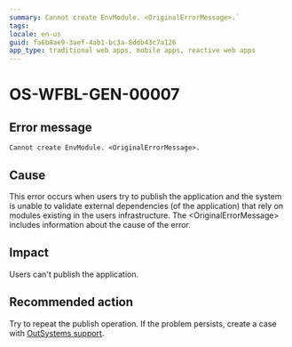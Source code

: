 ```yaml
---
summary: Cannot create EnvModule. <OriginalErrorMessage>.`
tags:
locale: en-us
guid: fa6b8ae9-3aef-4ab1-bc3a-8ddb43c7a126
app_type: traditional web apps, mobile apps, reactive web apps
---
```


# OS-WFBL-GEN-00007

## Error message

`Cannot create EnvModule. <OriginalErrorMessage>.`

## Cause

This error occurs when users try to publish the application and the system is unable to validate external dependencies (of the application) that rely on modules existing in the users infrastructure. 
The &lt;OriginalErrorMessage&gt; includes information about the cause of the error.

## Impact

Users can't publish the application.

## Recommended action

Try to repeat the publish operation. If the problem persists, create a case with [OutSystems support](https://success.outsystems.com/Support).
